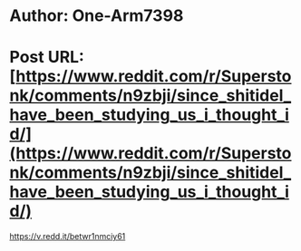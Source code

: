 # Author: One-Arm7398
# Post URL: [https://www.reddit.com/r/Superstonk/comments/n9zbji/since_shitidel_have_been_studying_us_i_thought_id/](https://www.reddit.com/r/Superstonk/comments/n9zbji/since_shitidel_have_been_studying_us_i_thought_id/)


https://v.redd.it/betwr1nmciy61